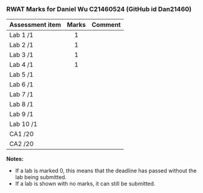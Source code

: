### RWAT Marks for Daniel Wu C21460524 (GitHub id Dan21460)


| Assessment item | Marks | Comment |
|-----------------|:-------:|---------:|
| Lab 1 /1 | 1 |  |
| Lab 2 /1 | 1 |  |
| Lab 3 /1 | 1 |  | 
| Lab 4 /1 | 1 |  | 
| Lab 5 /1 |  |  | 
| Lab 6 /1 |  |  | 
| Lab 7 /1 |  |  | 
| Lab 8 /1 |  |  | 
| Lab 9 /1 |  |  | 
| Lab 10 /1 |  |  |
| CA1 /20 |  |  |
| CA2 /20 |  |  |


**Notes:**
- If a lab is marked 0, this means that the deadline has passed without the lab being submitted.
- If a lab is shown with no marks, it can still be submitted.

